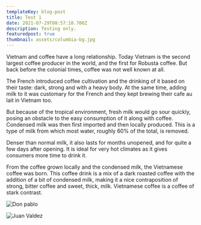 ```yaml
---
templateKey: blog-post
title: Test 1
date: 2021-07-29T08:57:18.706Z
description: Testing only.
featuredpost: true
thumbnail: assets/columbia-bg.jpg
---
```

Vietnam and coffee have a long relationship. Today Vietnam is the second largest coffee producer in the world, and the first for Robusta coffee. But back before the colonial times, coffee was not well known at all.

The French introduced coffee cultivation and the drinking of it based on their taste: dark, strong and with a heavy body. At the same time, adding milk to it was customary for the French and they kept brewing their cafe au lait in Vietnam too.

But because of the tropical environment, fresh milk would go sour quickly, posing an obstacle to the easy consumption of it along with coffee. Condensed milk was then first imported and then locally produced. This is a type of milk from which most water, roughly 60% of the total, is removed.

Denser than normal milk, it also lasts for months unopened, and for quite a few days after opening. It is ideal for very hot climates as it gives consumers more time to drink it.

From the coffee grown locally and the condensed milk, the Vietnamese coffee was born. This coffee drink is a mix of a dark roasted coffee with the addition of a bit of condensed milk, making it a nice contraposition of strong, bitter coffee and sweet, thick, milk. Vietnamese coffee is a coffee of stark contrast.



![Don pablo](https://res.cloudinary.com/dttsxnc06/image/upload/v1627517268/Coffee%20Affiliate%20Site/Products/Coffee%20Beans/Columbian%20Coffee/don-pablo-columbian-coffee_hchpgq.jpg "Don Pablo Columbian Supremo")

![Juan Valdez](https://res.cloudinary.com/dttsxnc06/image/upload/v1627517268/Coffee%20Affiliate%20Site/Products/Coffee%20Beans/Columbian%20Coffee/juan-valdez-columbian-coffee_rtgmfk.jpg "Juan Valdez Coffee")